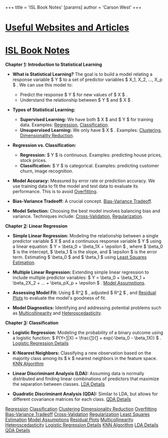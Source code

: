 +++
 title = 'ISL Book Notes'
[params]
	author = 'Carson West'
+++
# [Useful Websites and Articles](./../useful-websites-and-articles/)
# [ISL Book Notes](./../isl-book-notes/)

**Chapter [1](./../1/): Introduction to Statistical Learning**

* **What is Statistical Learning?**  The goal is to build a model relating a response variable  $ Y $  to a set of predictor variables  $ X_1, X_2, ..., X_p $ .  We can use this model to:
    * Predict the response  $ Y $  for new values of  $ X $ .
    * Understand the relationship between  $ Y $  and  $ X $ .

* **Types of Statistical Learning:**
    * **Supervised Learning:** We have both  $ X $  and  $ Y $  for training data.  Examples: [Regression](./../regression/), [Classification](./../classification/).
    * **Unsupervised Learning:** We only have  $ X $ . Examples: [Clustering](./../clustering/), [Dimensionality Reduction](./../dimensionality-reduction/).

* **Regression vs. Classification:**
    * **Regression:**  $ Y $  is continuous.  Examples: predicting house prices, stock prices.
    * **Classification:**  $ Y $  is categorical. Examples: predicting customer churn, image recognition.

* **Model Accuracy:** Measured by error rate or prediction accuracy.  We use training data to fit the model and test data to evaluate its performance.  This is to avoid [Overfitting](./../overfitting/).

* **Bias-Variance Tradeoff:**  A crucial concept.  [Bias-Variance Tradeoff](./../bias-variance-tradeoff/).

* **Model Selection:** Choosing the best model involves balancing bias and variance.  Techniques include: [Cross-Validation](./../cross-validation/), [Regularization](./../regularization/).


**Chapter [2](./../2/): Linear Regression**

* **Simple Linear Regression:**  Modeling the relationship between a single predictor variable  $ X $  and a continuous response variable  $ Y $  using a linear equation:   $ Y = \beta_0 + \beta_1X + \epsilon $ , where  $ \beta_0 $  is the intercept,  $ \beta_1 $  is the slope, and  $ \epsilon $  is the error term.  Estimating  $ \beta_0 $  and  $ \beta_1 $  using [Least Squares Estimation](./../least-squares-estimation/).

* **Multiple Linear Regression:** Extending simple linear regression to include multiple predictor variables:  $ Y = \beta_0 + \beta_1X_1 + \beta_2X_2 + ... + \beta_pX_p + \epsilon $ .  [Model Assumptions](./../model-assumptions/).

* **Assessing Model Fit:** Using  $ R^[2](./../2/) $ , adjusted  $ R^[2](./../2/) $ , and [Residual Plots](./../residual-plots/) to evaluate the model's goodness of fit.

* **Model Diagnostics:** Identifying and addressing potential problems such as [Multicollinearity](./../multicollinearity/) and [Heteroscedasticity](./../heteroscedasticity/).


**Chapter [3](./../3/):  Classification**

* **Logistic Regression:** Modeling the probability of a binary outcome using a logistic function:  $ P(Y=[1](./../1/)|X) = \frac{[1](./../1/)}{[1](./../1/) + exp(-\beta_0 - \beta_1X)} $ . [Logistic Regression Details](./../logistic-regression-details/)

* **K-Nearest Neighbors:** Classifying a new observation based on the majority class among its  $ k $  nearest neighbors in the feature space. [KNN Algorithm](./../knn-algorithm/)

* **Linear Discriminant Analysis (LDA):** Assuming data is normally distributed and finding linear combinations of predictors that maximize the separation between classes. [LDA Details](./../lda-details/)

* **Quadratic Discriminant Analysis (QDA):**  Similar to LDA, but allows for different covariance matrices for each class. [QDA Details](./../qda-details/)


[Regression](./../regression/)
[Classification](./../classification/)
[Clustering](./../clustering/)
[Dimensionality Reduction](./../dimensionality-reduction/)
[Overfitting](./../overfitting/)
[Bias-Variance Tradeoff](./../bias-variance-tradeoff/)
[Cross-Validation](./../cross-validation/)
[Regularization](./../regularization/)
[Least Squares Estimation](./../least-squares-estimation/)
[Model Assumptions](./../model-assumptions/)
[Residual Plots](./../residual-plots/)
[Multicollinearity](./../multicollinearity/)
[Heteroscedasticity](./../heteroscedasticity/)
[Logistic Regression Details](./../logistic-regression-details/)
[KNN Algorithm](./../knn-algorithm/)
[LDA Details](./../lda-details/)
[QDA Details](./../qda-details/)

